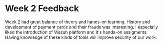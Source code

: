 # Week 2 Feedback
Week 2 had great balance of theory and hands-on learning. History and development of payment cards and their frauds was interesting. I especially liked the introduction of Wazuh platform and it's hands-on assigments. Having knowledge of these kinds of tools will improve security of our work.
